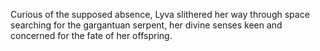 Curious of the supposed absence, Lyva slithered her way through space searching for the gargantuan serpent, her divine senses keen and concerned for the fate of her offspring.